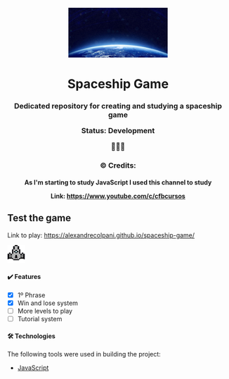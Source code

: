 <p align="center">
<img src="image/Terra.jpg" width="45%" > </img> 
</p>

<h1 align="center">Spaceship Game</h1>

<h3 align="center"> 
Dedicated repository for creating and studying a spaceship game
  
Status: Development 
  
🚧🚧🚧
</h3>



<h3 align="center"> ©️ Credits: </h3>
<h4 align="center"> 
  
As I'm starting to study JavaScript I used this channel to study
  
Link: https://www.youtube.com/c/cfbcursos 

</h4>

<!---------------
    
-------------------------->



## Test the game

Link to play: https://alexandrecolpani.github.io/spaceship-game/

<img src="image/nave_jog.gif" > </img> 


#### ✔️ Features
- [x] 1º Phrase
- [x] Win and lose system
- [ ] More levels to play
- [ ] Tutorial system

#### 🛠 Technologies
The following tools were used in building the project:

- [JavaScript](https://www.javascript.com/)

